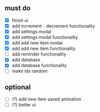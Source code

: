 ## must do
- [x] finish ui
- [x] add increment - decrement functionality
- [x] add settings modal
- [x] add settings modal functionality
- [x] add add new item modal
- [x] add add new item functionality
- [ ] add reminder functionality
- [x] add database
- [x] add database functionality
- [ ] make ids random

## optional
- [ ] (?) add new item saved animation
- [ ] (?) better ui
